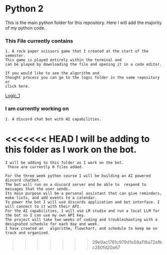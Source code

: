 # Python 2

This is the main python folder for this repository. Here I will add the majority of my python code. 

### This File currently contains

    1. A rock paper scissors game that I created at the start of the semester. 
    This game is played entirely within the terminal and 
    can be played by downloading the file and opening it in a code editor. 
    
    If you would like to see the algorithm and 
    thought process you can go to the logic folder in the same repository or 
    click here.

[Logic_1](https://github.com/romanrocks4/dae_6_month/tree/main/logic_1)

### I am currently working on 

    1. A discord chat bot with AI capabilities. 
<<<<<<< HEAD
    I will be adding to this folder as I work on the bot.
=======
    I will be adding to this folder as I work on the bot.
     There are currently 0 files added. 

    For the three week python course I will be building an AI powered discord chatbot. 
    The bot will run on a discord server and be able to  respond to messages that the user sends.
    Its main purpose will be a personal assistant that can give reminders, make lists, and add events to a calendar. 
    To power the bot I will use discords application and bot interface. I will connect to it with their API. 
    For the AI capabilities, I will use LM studio and run a local LLM for the bot so I can use my own API key.
    The project will take two weeks of coding and troubleshooting with a designated schedule for each day and week.
    I have created an   algorithm, flowchart, and schedule to keep me on track and organized.    

>>>>>>> 29e9ac1761c979d1e58a118a72efbc280fd20a67
